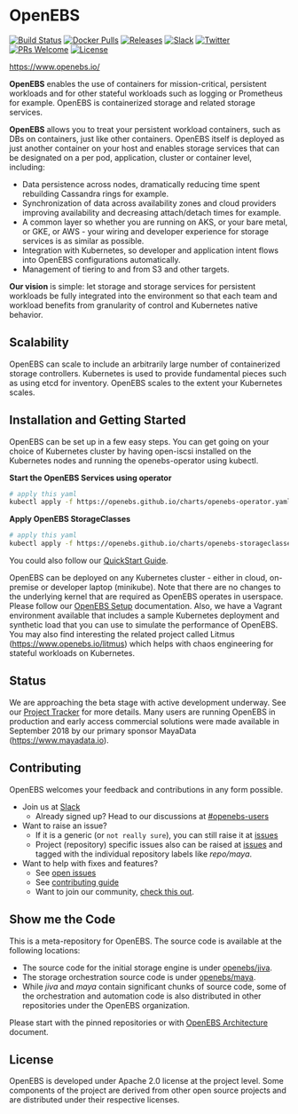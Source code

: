 # OpenEBS

[![Build Status](https://img.shields.io/travis/openebs/openebs/master.svg?style=flat-square)](https://travis-ci.org/openebs/jiva)
[![Docker Pulls](https://img.shields.io/docker/pulls/openebs/jiva.svg?style=flat-square)](https://hub.docker.com/r/openebs/jiva/)
[![Releases](https://img.shields.io/github/release/openebs/openebs/all.svg?style=flat-square)](https://github.com/openebs/openebs/releases)
[![Slack](https://img.shields.io/badge/Join%20us%20on-Slack-e01563.svg?style=flat-square)](https://openebsslacksignup.herokuapp.com/)
[![Twitter](https://img.shields.io/twitter/follow/openebs.svg?style=social&label=Follow)](https://twitter.com/intent/follow?screen_name=openebs)
[![PRs Welcome](https://img.shields.io/badge/PRs-welcome-brightgreen.svg?style=flat-square)](https://github.com/openebs/openebs/blob/master/CONTRIBUTING.md)
[![License](https://img.shields.io/badge/License-Apache%202.0-blue.svg)](https://github.com/openebs/openebs/blob/master/LICENSE)

https://www.openebs.io/
 
**OpenEBS** enables the use of containers for mission-critical, persistent workloads and for other stateful workloads such as logging or Prometheus for example. OpenEBS is containerized storage and related storage services.
 
**OpenEBS** allows you to treat your persistent workload containers, such as DBs on containers, just like other containers. OpenEBS itself is deployed as just another container on your host and enables storage services that can be designated on a per pod, application, cluster or container level, including:
- Data persistence across nodes, dramatically reducing time spent rebuilding Cassandra rings for example.
- Synchronization of data across availability zones and cloud providers improving availability and decreasing attach/detach times for example.
- A common layer so whether you are running on AKS, or your bare metal, or GKE, or AWS - your wiring and developer experience for storage services is as similar as possible.
- Integration with Kubernetes, so  developer and application intent flows into OpenEBS configurations automatically.
- Management of tiering to and from S3 and other targets.
  
**Our vision** is simple: let storage and storage services for persistent workloads be fully integrated into the environment so that each team and workload benefits from granularity of control and Kubernetes native behavior. 

## Scalability
 
OpenEBS can scale to include an arbitrarily large number of containerized storage controllers. Kubernetes is used to provide fundamental pieces such as using etcd for inventory. OpenEBS scales to the extent your Kubernetes scales.  

## Installation and Getting Started
 
OpenEBS can be set up in a few easy steps. You can get going on your choice of Kubernetes cluster by having open-iscsi installed on the Kubernetes nodes and running the openebs-operator using kubectl. 

**Start the OpenEBS Services using operator**
```bash
# apply this yaml
kubectl apply -f https://openebs.github.io/charts/openebs-operator.yaml
```

**Apply OpenEBS StorageClasses**
```bash
# apply this yaml
kubectl apply -f https://openebs.github.io/charts/openebs-storageclasses.yaml
```

You could also follow our [QuickStart Guide](https://docs.openebs.io/docs/overview.html).

OpenEBS can be deployed on any Kubernetes cluster - either in cloud, on-premise or developer laptop (minikube). Note that there are no changes to the underlying kernel that are required as OpenEBS operates in userspace.  Please follow our [OpenEBS Setup](https://docs.openebs.io/docs/overview.html) documentation. Also, we have a Vagrant environment available that includes a sample Kubernetes deployment and synthetic load that you can use to simulate the performance of OpenEBS. You may also find interesting the related project called Litmus (https://www.openebs.io/litmus) which helps with chaos engineering for stateful workloads on Kubernetes.

## Status
We are approaching the beta stage with active development underway. See our [Project Tracker](https://github.com/openebs/openebs/wiki/Project-Tracker) for more details. Many users are running OpenEBS in production and early access commercial solutions were made available in September 2018 by our primary sponsor MayaData (https://www.mayadata.io).  
 
## Contributing
 
OpenEBS welcomes your feedback and contributions in any form possible.
 
- Join us at [Slack](https://openebsslacksignup.herokuapp.com/)
  - Already signed up? Head to our discussions at [#openebs-users](https://openebs-community.slack.com/messages/openebs-users/)
- Want to raise an issue?
  - If it is a generic (or `not really sure`), you can still raise it at [issues](https://github.com/openebs/openebs/issues)
  - Project (repository) specific issues also can be raised at [issues](https://github.com/openebs/openebs/issues) and tagged with the individual repository labels like *repo/maya*.
- Want to help with fixes and features?
  - See [open issues](https://github.com/openebs/openebs/labels)
  - See [contributing guide](./CONTRIBUTING.md)
  - Want to join our community, [check this out](./community/README.md). 

## Show me the Code

This is a meta-repository for OpenEBS. The source code is available at the following locations:
- The source code for the initial storage engine is under [openebs/jiva](https://github.com/openebs/jiva).
- The storage orchestration source code is under [openebs/maya](https://github.com/openebs/maya).
- While *jiva* and *maya* contain significant chunks of source code, some of the orchestration and automation code is also distributed in other repositories under the OpenEBS organization. 

Please start with the pinned repositories or with [OpenEBS Architecture](./contribute/design/README.md) document. 

## License

OpenEBS is developed under Apache 2.0 license at the project level. 
Some components of the project are derived from other open source projects and are distributed under their respective licenses. 
